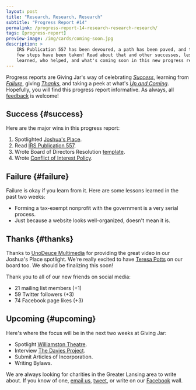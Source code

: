 ```yaml
---
layout: post
title: "Research, Research, Research"
subtitle: "Progress Report #14"
permalink: /progress-report-14-research-research-research/
tags: [progress-report]
preview-image: /img/cards/coming-soon.jpg
description: >
    IRS Publication 557 has been devoured, a path has been paved, and the first
    few steps have been taken! Read about that and other successes, lessons
    learned, who helped, and what's coming soon in this new progress report.
---
```


Progress reports are Giving Jar's way of celebrating *[Success][1]*, learning from *[Failure][2]*, giving *[Thanks][3]*, and taking a peek at what's *[Up and Coming][4]*. Hopefully, you will find this progress report informative. As always, all [feedback][5] is welcome!

## Success {#success}

Here are the major wins in this progress report:

1. Spotlighted [Joshua's Place][8].
2. Read [IRS Publication 557][12].
3. Wrote Board of Directors Resolution [template][13].
4. Wrote [Conflict of Interest Policy][14].

## Failure {#failure}

Failure is okay if you learn from it. Here are some lessons learned in the past two weeks:

* Forming a tax-exempt nonprofit with the government is a very serial process.
* Just because a website looks well-organized, doesn't mean it is.

## Thanks {#thanks}

Thanks to [UnoDeuce Multimedia][11] for providing the great video in our Joshua's Place spotlight. We're really excited to have [Teresa Potts][15] on our board too. We should be finalizing this soon!

Thank you to all of our new friends on social media:

* 21 mailing list members (+1)
* 59 Twitter followers (+3)
* 74 Facebook page likes (+3)

## Upcoming {#upcoming}

Here's where the focus will be in the next two weeks at Giving Jar:

* Spotlight [Williamston Theatre][9].
* Interview [The Davies Project][10].
* Submit Articles of Incorporation.
* Writing Bylaws.

We are always looking for charities in the Greater Lansing area to write about. If you know of one, [email us][5], [tweet][6], or write on our [Facebook][7] wall.



[1]: #success "Success Section"
[2]: #failure "Failure Section"
[3]: #thanks "Thanks Section"
[4]: #upcoming "Upcoming Section"
[5]: mailto:hello@givingjar.org "Email Giving Jar"
[6]: https://twitter.com/givingjar "Giving Jar on Twitter"
[7]: https://www.facebook.com/givingjarorg "Giving Jar on Facebook"
[8]: http://blog.givingjar.org/charity-spotlight-joshuas-place/ "Joshua's Place Spotlight"
[9]: http://www.williamstontheatre.org/ "Williamston Theatre Homepage"
[10]: http://www.thedaviesproject.org/ "The Davies Project Homepage"
[11]: http://www.unodeuce.com/ "UnoDeuce Multimedia Homepage"
[12]: https://www.irs.gov/pub/irs-pdf/p557.pdf "IRS Publication 557 PDF"
[13]: https://github.com/givingjar/filing-cabinet/tree/master/files/resolutions "Giving Jar Board of Directors Resolution Template"
[14]: https://github.com/givingjar/filing-cabinet/tree/master/files/handbook "Giving Jar Conflict of Interest Policy"
[15]: https://twitter.com/teresampotts "Teresa Potts on Twitter"
